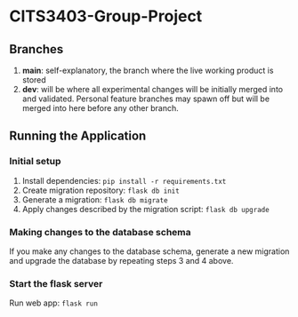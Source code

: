 # CITS3403-Group-Project

## Branches

1. <b>main</b>: self-explanatory, the branch where the live working product is stored
2. <b>dev</b>: will be where all experimental changes will be initially merged into and validated. Personal feature branches may spawn off but will be merged into here before any other branch.

## Running the Application

### Initial setup

1. Install dependencies: `pip install -r requirements.txt`
2. Create migration repository: `flask db init`
3. Generate a migration: `flask db migrate`
4. Apply changes described by the migration script: `flask db upgrade`

### Making changes to the database schema

If you make any changes to the database schema, generate a new migration and upgrade the database by repeating steps 3 and 4 above.

### Start the flask server

Run web app: `flask run`
